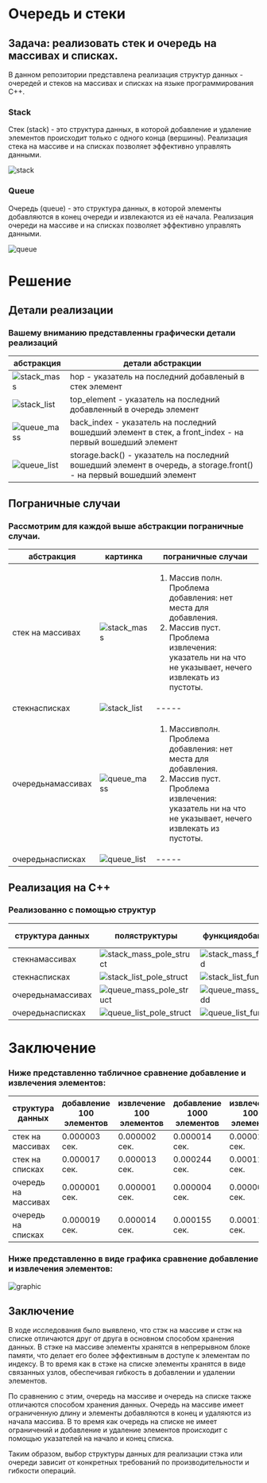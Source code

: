 # Очередь и стеки
## Задача: реализовать стек и очередь на массивах и списках.
В данном репозитории представлена реализация структур данных - очередей и стеков на массивах и списках на языке программирования C++.
### Stack
Стек (stack) - это структура данных, в которой добавление и удаление элементов происходит только с одного конца (вершины). Реализация стека на массиве и на списках позволяет эффективно управлять данными.

![stack](./pictures/stack2.png)

### Queue
Очередь (queue) - это структура данных, в которой элементы добавляются в конец очереди и извлекаются из её начала. Реализация очереди на массиве и на списках позволяет эффективно управлять данными.

![queue](./pictures/queue2.png)
# Решение
## Детали реализации
### Вашему вниманию представленны графически детали реализаций

|абстракция|детали абстракции|
|--------|--------|
|![stack_mass](./pictures/stack_hop2.png)|hop - указатель на последний добавленый в стек элемент|
|![stack_list](./pictures/stack_list2.png)|top_element - указатель на последний добавленный в очередь элемент|
|![queue_mass](./pictures/queue_mass2.png)|back_index - указатель на последний вошедший элемент в стек, а front_index - на первый вошедший элемент|
|![queue_list](./pictures/queue_list2.png)|storage.back() - указатель на последний вошедший элемент в очередь, а storage.front() - на первый вошедший элемент|

## Пограничные случаи
### Рассмотрим для каждой выше абстракции пограничные случаи.
|абстракция|картинка|пограничные случаи|
|--------|--------|--------|
|стек на массивах|![stack_mass](./pictures/stack_hop2.png)|<ol><li>Массив  полн. Проблема добавления: нет места для добавления. </li><li>Массив пуст. Проблема извлечения: указатель ни на что не указывает, нечего извлекать из пустоты.</li></ol>|
|стекнасписках|![stack_list](./pictures/stack_list2.png)|<div style='text-align: left;'>-----</div>|
|очередьнамассивах|![queue_mass](./pictures/queue_mass2.png)|<ol><li>Массивполн. Проблема добавления: нет места для добавления.</li><li>Массив пуст. Проблема извлечения: указатель ни на что не указывает, нечего извлекать из пустоты.</li></ol>|
|очередьнасписках|![queue_list](./pictures/queue_list2.png)|<div style='text-align: left;'>-----</div>|

## Реализация на С++
### Реализованно с помощью структур

|структура данных|поляструктуры|функциядобавления|функция извлечения|
|--------|--------|--------|--------|
|стекнамассивах|![stack_mass_pole_struct](./pictures/stack_mass_pole_struct.jpg)|![stack_mass_funct_add](./pictures/stack_mass_funct_add.jpg)|![stack_mass_funct_ex](./pictures/stack_mass_funct_ex.jpg)|
|стекнасписках|![stack_list_pole_struct](./pictures/stack_list_pole_struct.jpg)|![stack_list_funct_add](./pictures/stack_list_funct_add.jpg)|![stack_list_funct_ex](./pictures/stack_list_funct_ex.jpg)|
|очередьнамассивах|![queue_mass_pole_struct](./pictures/queue_mass_pole_struct.png)|![queue_mass_funct_add](./pictures/queue_mass_funct_add.png)|![queue_mass_funct_ex](./pictures/queue_mass_funct_ex.png)|
|очередьнасписках|![queue_list_pole_struct](./pictures/queue_list_pole_struct.png)|![queue_list_funct_add](./pictures/queue_list_funct_add.png)|![queue_list_funct_ex](./pictures/queue_list_funct_ex.jpg)|

# Заключение 

### Ниже представленно табличное сравнение добавление и извлечения элементов: 

|структура данных|добавление 100 элементов|извлечение 100 элементов|добавление 1000 элементов|извлечение 1000 элементов|
|--------|--------|--------|--------|--------|
|стек на массивах| 0.000003 сек. | 0.000002 сек.| 0.000014 сек. | 0.000015 сек. |
|стек на списках| 0.000017 сек. | 0.000013 сек. | 0.000244 сек. | 0.000115 сек. |
|очередь на массивах|0.000001 сек.|0.000001 сек.| 0.000004 сек.| 0.000006 сек.|
|очередь на списках| 0.000019 сек. |  0.000014 сек. | 0.000155 сек. | 0.000118 сек. |

### Ниже представленно в виде графика сравнение добавление и извлечения элементов:

![graphic](./pictures/graphic.jpg)

## Заключение 
В ходе исследования было выявлено, что стэк на массиве и стэк на списке отличаются друг от друга в основном способом хранения данных. В стэке на массиве элементы хранятся в непрерывном блоке памяти, что делает его более эффективным в доступе к элементам по индексу. В то время как в стэке на списке элементы хранятся в виде связанных узлов, обеспечивая гибкость в добавлении и удалении элементов.

По сравнению с этим, очередь на массиве и очередь на списке также отличаются способом хранения данных. Очередь на массиве имеет ограниченную длину и элементы добавляются в конец и удаляются из начала массива. В то время как очередь на списке не имеет ограничений и добавление и удаление элементов происходит с помощью указателей на начало и конец списка.

Таким образом, выбор структуры данных для реализации стэка или очереди зависит от конкретных требований по производительности и гибкости операций.

